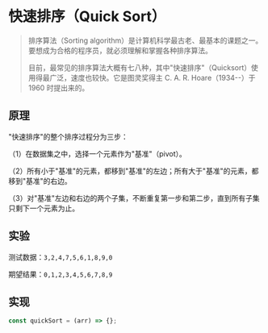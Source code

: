 # 快速排序（Quick Sort）

> 排序算法（Sorting algorithm）是计算机科学最古老、最基本的课题之一。要想成为合格的程序员，就必须理解和掌握各种排序算法。
>
> 目前，最常见的排序算法大概有七八种，其中"快速排序"（Quicksort）使用得最广泛，速度也较快。它是图灵奖得主 C. A. R. Hoare（1934--）于 1960 时提出来的。

## 原理

"快速排序"的整个排序过程分为三步：

（1）在数据集之中，选择一个元素作为"基准"（pivot）。

（2）所有小于"基准"的元素，都移到"基准"的左边；所有大于"基准"的元素，都移到"基准"的右边。

（3）对"基准"左边和右边的两个子集，不断重复第一步和第二步，直到所有子集只剩下一个元素为止。

## 实验

测试数据：`3,2,4,7,5,6,1,8,9,0`

期望结果：`0,1,2,3,4,5,6,7,8,9`

## 实现

```js
const quickSort = (arr) => {};
```
